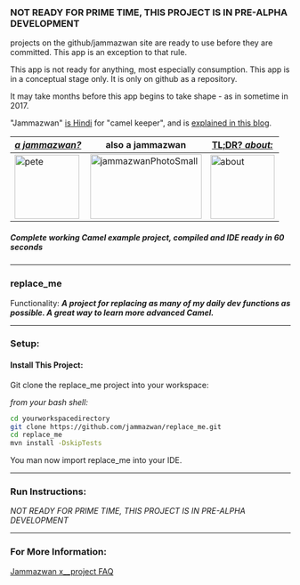 ### NOT READY FOR PRIME TIME, THIS PROJECT IS IN PRE-ALPHA DEVELOPMENT

projects on the github/jammazwan site are ready to use before they are committed. This app is an exception to that rule.

This app is not ready for anything, most especially consumption. 
This app is in a conceptual stage only. 
It is only on github as a repository. 

It may take months before this app begins to take shape - as in sometime in 2017.

"Jammazwan" [is Hindi](href="https://books.google.com/books?id=_kWROaer5UsC&amp;pg=PA1138&amp;lpg=PA1138&amp;dq=jammazwan+camel+keeper+hindi&amp;source=bl&amp;ots=7FaF5BXK_F&amp;sig=Cg-U5ORP3dHrFycaCFvo34GdpZ0&amp;hl=en&amp;sa=X&amp;ved=0ahUKEwj8v4OV3YbNAhVjpIMKHSYUB_oQ6AEIHDAA#v=onepage&amp;q=jammazwan%20camel%20keeper%20hindi&amp;f=false) for "camel keeper", and is [explained in this blog](https://betterologist.net/2016/05/jammazwan-projects-for-learning-apache-camel/).

|[**_a jammazwan?_**](https://betterologist.net/2016/06/jammazwan-for-hire/)|also a jammazwan|[TL;DR? _about:_](https://youtu.be/vea51DzmXyA)|
| --- | --- | --- |
|<img class="style-svg" src="https://betterologist.net/wp-content/uploads/2016/05/pete-300x297.jpg" alt="pete" width="116" height="115" />|<img class="style-svg" src="https://betterologist.net/wp-content/uploads/2016/05/jammazwanPhotoSmall.png" alt="jammazwanPhotoSmall" width="200" height="116" />|[<img class="style-svg" src="https://betterologist.net/wp-content/uploads/2016/05/jamzVid1.png" alt="about" width="115" height="115" />](https://youtu.be/vea51DzmXyA)|
##### Complete working Camel example project, compiled and IDE ready in 60 seconds
---

### replace_me 

Functionality: **_A project for replacing as many of my daily dev functions as possible. A great way to learn more advanced Camel._**

---

### Setup: 

#### Install This Project:

Git clone the replace_me project into your workspace:

_from your bash shell:_

```bash
cd yourworkspacedirectory
git clone https://github.com/jammazwan/replace_me.git
cd replace_me
mvn install -DskipTests

```

You man now import replace_me into your IDE.


---

### Run Instructions:

_NOT READY FOR PRIME TIME, THIS PROJECT IS IN PRE-ALPHA DEVELOPMENT_

---

### For More Information:

[Jammazwan x__project FAQ](https://betterologist.net/2016/06/jammazwan-faq/)